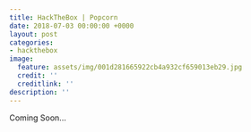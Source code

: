 ```yaml
---
title: HackTheBox | Popcorn
date: 2018-07-03 00:00:00 +0000
layout: post
categories:
- hackthebox
image:
  feature: assets/img/001d281665922cb4a932cf659013eb29.jpg
  credit: ''
  creditlink: ''
description: ''
---
```

Coming Soon...